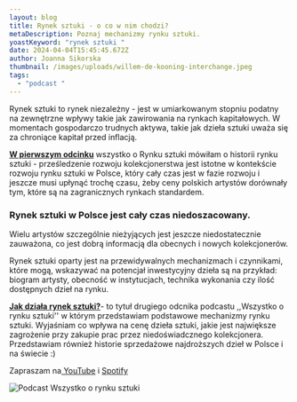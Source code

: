 ```yaml
---
layout: blog
title: Rynek sztuki - o co w nim chodzi?
metaDescription: Poznaj mechanizmy rynku sztuki.
yoastKeyword: "rynek sztuki "
date: 2024-04-04T15:45:45.672Z
author: Joanna Sikorska
thumbnail: /images/uploads/willem-de-kooning-interchange.jpeg
tags:
  - "podcast "
---
```

Rynek sztuki to rynek niezależny - jest w umiarkowanym stopniu podatny na zewnętrzne wpływy takie jak zawirowania na rynkach kapitałowych. W momentach gospodarczo trudnych aktywa, takie jak dzieła sztuki uważa się za chroniące kapitał przed inflacją. 

**[W pierwszym odcinku](https://www.youtube.com/watch?v=cf3h1DqMFR0&t=10s)** wszystko o Rynku sztuki mówiłam o historii rynku sztuki - prześledzenie rozwoju kolekcjonerstwa jest istotne w kontekście rozwoju rynku sztuki w Polsce, który cały czas jest w fazie rozwoju i jeszcze musi upłynąć trochę czasu, żeby ceny polskich artystów dorównały tym, które są na zagranicznych rynkach standardem. 

### Rynek sztuki w Polsce jest cały czas niedoszacowany.

Wielu artystów szczególnie nieżyjących jest jeszcze niedostatecznie zauważona, co jest dobrą informacją dla obecnych i nowych kolekcjonerów. 

Rynek sztuki oparty jest na przewidywalnych mechanizmach i czynnikami, które mogą, wskazywać na potencjał inwestycyjny dzieła są na przykład: biogram artysty, obecność w instytucjach, technika wykonania czy ilość dostępnych dzieł na rynku. 

**[Jak działa rynek sztuki?](https://www.youtube.com/watch?v=qL6bTFaE8HQ)**- to tytuł drugiego odcnika podcastu ,,Wszystko o rynku sztuki'' w którym przedstawiam podstawowe mechanizmy rynku sztuki. Wyjaśniam co wpływa na cenę dzieła sztuki, jakie jest  największe zagrożenie przy zakupie prac przez niedoświadcznego kolekcjonera. Przedstawiam również historie sprzedażowe najdroższych dzieł w Polsce i na świecie :)

Zapraszam na[ YouTube](https://www.youtube.com/@joanna.sikorska) i [Spotify ](https://open.spotify.com/show/4NPiBzksWYu3mGoUKxvufn)

![](/images/uploads/grey-bright-orange-black-clean-cutout-news-and-politics-podcast-cover.jpg "Podcast Wszystko o rynku sztuki ")